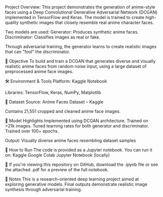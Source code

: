 Project Overview:
This project demonstrates the generation of anime-style faces using a Deep Convolutional Generative Adversarial Network (DCGAN) implemented in TensorFlow and Keras. The model is trained to create high-quality synthetic images that closely resemble real anime character faces.

Two models are used:
Generator: Produces synthetic anime faces.
Discriminator: Classifies images as real or fake.

Through adversarial training, the generator learns to create realistic images that can "fool" the discriminator.

🧠 Objective
To build and train a DCGAN that generates diverse and visually realistic anime faces from random noise input, using a large dataset of preprocessed anime face images.

🛠️ Environment & Tools
Platform: Kaggle Notebook

Libraries: TensorFlow, Keras, NumPy, Matplotlib

📂 Dataset
Source: Anime Faces Dataset – Kaggle

Contains 21,551 cropped and cleaned anime face images.

🧪 Model Highlights
Implemented using DCGAN architecture.
Trained on >21k images.
Tuned learning rates for both generator and discriminator.
Trained over 100+ epochs.

Output: Visually diverse anime faces resembling dataset samples

🔗 How to Run
The code is provided as a Jupyter notebook. You can run it on:
Kaggle
Google Colab
Jupyter Notebook (locally)

📄 If you're viewing this repository on GitHub, download the .ipynb file or see the attached .pdf for a preview of the full notebook.

📎 Notes
This is a research-oriented deep learning project aimed at exploring generative models.
Final outputs demonstrate realistic image synthesis through adversarial training.
